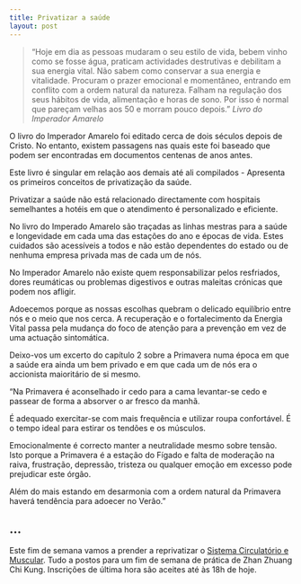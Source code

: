 ```yaml
---
title: Privatizar a saúde
layout: post
---
```


>“Hoje em dia as pessoas mudaram o seu estilo de vida, bebem vinho como se fosse água, praticam actividades destrutivas e debilitam a sua energia vital. Não sabem como conservar a sua energia e vitalidade. Procuram o prazer emocional e momentâneo, entrando em conflito com a ordem natural da natureza. Falham na regulação dos seus hábitos de vida, alimentação e horas de sono. Por isso é normal que pareçam velhas aos 50 e morram pouco depois.” *Livro do Imperador Amarelo*

O livro do Imperador Amarelo foi editado cerca de dois séculos depois de Cristo. No entanto, existem passagens nas quais este foi baseado que podem ser encontradas em documentos centenas de anos antes. 

Este livro é singular em relação aos demais até ali compilados - Apresenta os primeiros conceitos de privatização da saúde.
 
Privatizar a saúde não está relacionado directamente com hospitais semelhantes a hotéis em que o atendimento é personalizado e eficiente.

No livro do Imperado Amarelo são traçadas as linhas mestras para a saúde e longevidade em cada uma das estações do ano e épocas de vida. Estes cuidados são acessíveis a todos e não estão dependentes do estado ou de nenhuma empresa privada mas de cada um de nós.

No Imperador Amarelo não existe quem responsabilizar pelos resfriados, dores reumáticas ou problemas digestivos e outras maleitas crónicas que podem nos afligir.

Adoecemos porque as nossas escolhas quebram o delicado equilíbrio entre nós e o meio que nos cerca. A recuperação e o fortalecimento da Energia Vital passa pela mudança do foco de atenção para a prevenção em vez de uma actuação sintomática. 

Deixo-vos um excerto do capítulo 2 sobre a Primavera numa época em que a saúde era ainda um bem privado e em que cada um de nós era o accionista maioritário de si mesmo.  

“Na Primavera é aconselhado ir cedo para a cama levantar-se cedo e passear de forma a absorver o ar fresco da manhã. 

É adequado exercitar-se com mais frequência e utilizar roupa confortável. É o tempo ideal para estirar os tendões e os músculos. 

Emocionalmente é correcto manter a neutralidade mesmo sobre tensão. Isto porque a Primavera é a estação do Fígado e falta de moderação na raiva, frustração, depressão, tristeza ou qualquer emoção em excesso pode prejudicar este órgão. 

Além do mais estando em desarmonia com a ordem natural da Primavera haverá tendência para adoecer no Verão.”

## …

Este fim de semana vamos a prender a reprivatizar o [Sistema Circulatório e Muscular](http://devagar.org/2014/03/13/workshop.html). Tudo a postos para um fim de semana de prática de Zhan Zhuang Chi Kung. Inscrições de última hora são aceites até às 18h de hoje. 



